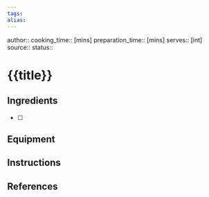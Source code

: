 ```yaml
---
tags:
alias:
---
```


author:: 
cooking_time:: [mins]
preparation_time:: [mins]
serves:: [int]
source:: 
status::
# {{title}}

## Ingredients
- [ ] 
## Equipment

## Instructions

## References
